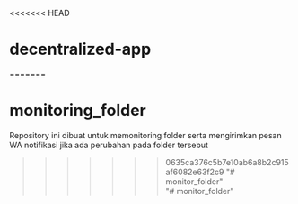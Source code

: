<<<<<<< HEAD
# decentralized-app
=======
# monitoring_folder
Repository ini dibuat untuk memonitoring folder serta mengirimkan pesan WA notifikasi jika ada perubahan pada folder tersebut
>>>>>>> 0635ca376c5b7e10ab6a8b2c915af6082e63f2c9
"# monitor_folder"  
"# monitor_folder" 
